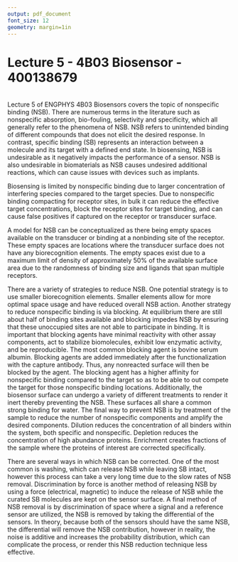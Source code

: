 ```yaml
---
output: pdf_document
font_size: 12
geometry: margin=1in
---
```

# Lecture 5 - 4B03 Biosensor - 400138679
\
Lecture 5 of ENGPHYS 4B03 Biosensors covers the topic of nonspecific binding (NSB). There are numerous terms in the literature such as nonspecific absorption, bio-fouling, selectivity and specificity, which all generally refer to the phenomena of NSB. NSB refers to unintended binding of different compounds that does not elicit the desired response. In contrast, specific binding (SB) represents an interaction between a molecule and its target with a defined end state. In biosensing, NSB is undesirable as it negatively impacts the performance of a sensor. NSB is also undesirable in biomaterials as NSB causes undesired additional reactions, which can cause issues with devices such as implants. 

Biosensing is limited by nonspecific binding due to larger concentration of interfering species compared to the target species. Due to nonspecific binding compacting for receptor sites, in bulk it can reduce the effective target concentrations, block the receptor sites for target binding, and can cause false positives if captured on the receptor or transducer surface. 

A model for NSB can be conceptualized as there being empty spaces available on the transducer or binding at a nonbinding site of the receptor. These empty spaces are locations where the transducer surface does not have any biorecognition elements. The empty spaces exist due to a maximum limit of density of approximately 50% of the available surface area due to the randomness of binding size and ligands that span multiple receptors.

There are a variety of strategies to reduce NSB. One potential strategy is to use smaller biorecognition elements. Smaller elements allow for more optimal space usage and have reduced overall NSB action. Another strategy to reduce nonspecific binding is via blocking. At equilibrium there are still about half of binding sites available and blocking impedes NSB by ensuring that these unoccupied sites are not able to participate in binding. It is important that blocking agents have minimal reactivity with other assay components, act to stabilize biomolecules, exhibit low enzymatic activity, and be reproducible. The most common blocking agent is bovine serum albumin. Blocking agents are added immediately after the functionalization with the capture antibody. Thus, any nonreacted surface will then be blocked by the agent. The blocking agent has a higher affinity for nonspecific binding compared to the target so as to be able to out compete the target for those nonspecific binding locations. Additionally, the biosensor surface can undergo a variety of different treatments to render it inert thereby preventing the NSB. These surfaces all share a common strong binding for water. The final way to prevent NSB is by treatment of the sample to reduce the number of nonspecific components and amplify the desired components. Dilution reduces the concentration of all binders within the system, both specific and nonspecific. Depletion reduces the concentration of high abundance proteins. Enrichment creates fractions of the sample where the proteins of interest are corrected specifically. 

There are several ways in which NSB can be corrected. One of the most common is washing, which can release NSB while leaving SB intact, however this process can take a very long time due to the slow rates of NSB removal. Discrimination by force is another method of releasing NSB by using a force (electrical, magnetic) to induce the release of NSB while the curated SB molecules are kept on the sensor surface. A final method of NSB removal is by discrimination of space where a signal and a reference sensor are utilized, the NSB is removed by taking the differential of the sensors. In theory, because both of the sensors should have the same NSB, the differential will remove the NSB contribution, however in reality, the noise is additive and increases the probability distribution, which can complicate the process, or render this NSB reduction technique less effective.
